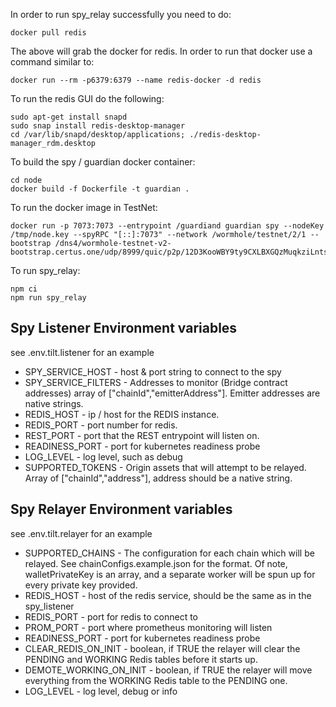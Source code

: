 In order to run spy_relay successfully you need to do:

```
docker pull redis
```

The above will grab the docker for redis.
In order to run that docker use a command similar to:

```
docker run --rm -p6379:6379 --name redis-docker -d redis
```

To run the redis GUI do the following:

```
sudo apt-get install snapd
sudo snap install redis-desktop-manager
cd /var/lib/snapd/desktop/applications; ./redis-desktop-manager_rdm.desktop
```

To build the spy / guardian docker container:

```
cd node
docker build -f Dockerfile -t guardian .
```

To run the docker image in TestNet:

```
docker run -p 7073:7073 --entrypoint /guardiand guardian spy --nodeKey /tmp/node.key --spyRPC "[::]:7073" --network /wormhole/testnet/2/1 --bootstrap /dns4/wormhole-testnet-v2-bootstrap.certus.one/udp/8999/quic/p2p/12D3KooWBY9ty9CXLBXGQzMuqkziLntsVcyz4pk1zWaJRvJn6Mmt
```

To run spy_relay:

```
npm ci
npm run spy_relay
```

## Spy Listener Environment variables

see .env.tilt.listener for an example

- SPY_SERVICE_HOST - host & port string to connect to the spy
- SPY_SERVICE_FILTERS - Addresses to monitor (Bridge contract addresses) array of ["chainId","emitterAddress"]. Emitter addresses are native strings.
- REDIS_HOST - ip / host for the REDIS instance.
- REDIS_PORT - port number for redis.
- REST_PORT - port that the REST entrypoint will listen on.
- READINESS_PORT - port for kubernetes readiness probe
- LOG_LEVEL - log level, such as debug
- SUPPORTED_TOKENS - Origin assets that will attempt to be relayed. Array of ["chainId","address"], address should be a native string.

## Spy Relayer Environment variables

see .env.tilt.relayer for an example

- SUPPORTED_CHAINS - The configuration for each chain which will be relayed. See chainConfigs.example.json for the format. Of note, walletPrivateKey is an array, and a separate worker will be spun up for every private key provided.
- REDIS_HOST - host of the redis service, should be the same as in the spy_listener
- REDIS_PORT - port for redis to connect to
- PROM_PORT - port where prometheus monitoring will listen
- READINESS_PORT - port for kubernetes readiness probe
- CLEAR_REDIS_ON_INIT - boolean, if TRUE the relayer will clear the PENDING and WORKING Redis tables before it starts up.
- DEMOTE_WORKING_ON_INIT - boolean, if TRUE the relayer will move everything from the WORKING Redis table to the PENDING one.
- LOG_LEVEL - log level, debug or info
